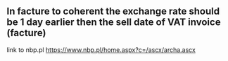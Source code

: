 ## In facture to coherent the exchange rate should be 1 day earlier then the sell date of VAT invoice (facture) 

link to nbp.pl <https://www.nbp.pl/home.aspx?c=/ascx/archa.ascx>
